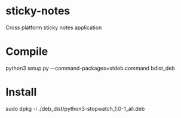 # sticky-notes
Cross platform sticky notes application

# Compile
python3 setup.py --command-packages=stdeb.command bdist_deb

# Install
 sudo dpkg -i ./deb_dist/python3-stopwatch_1.0-1_all.deb 